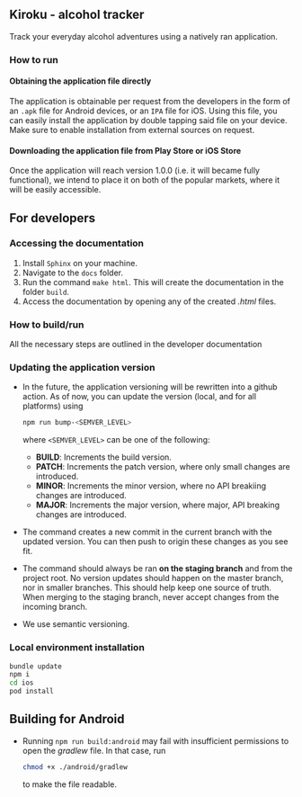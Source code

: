 ## Kiroku - alcohol tracker

Track your everyday alcohol adventures using a natively ran application.

### How to run

#### Obtaining the application file directly

The application is obtainable per request from the developers in the form of an `.apk` file for Android devices, or an `IPA` file for iOS. Using this file, you can easily install the application by double tapping said file on your device. Make sure to enable installation from external sources on request.

#### Downloading the application file from Play Store or iOS Store

Once the application will reach version 1.0.0 (i.e. it will became fully functional), we intend to place it on both of the popular markets, where it will be easily accessible.


## For developers

### Accessing the documentation

1. Install `Sphinx` on your machine.
1. Navigate to the `docs` folder.
1. Run the command `make html`. This will create the documentation in the folder `build`.
1. Access the documentation by opening any of the created *.html* files.

### How to build/run

All the necessary steps are outlined in the developer documentation

### Updating the application version

- In the future, the application versioning will be rewritten into a github action. As of now, you can update the version (local, and for all platforms) using
    ```bash
    npm run bump-<SEMVER_LEVEL>
    ```

    where `<SEMVER_LEVEL>` can be one of the following:
    - **BUILD**: Increments the build version.
    - **PATCH**: Increments the patch version, where only small changes are introduced.
    - **MINOR**: Increments the minor version, where no API breakiing changes are introduced.
    - **MAJOR**: Increments the major version, where major, API breaking changes are introduced.

- The command creates a new commit in the current branch with the updated version. You can then push to origin these changes as you see fit.
- The command should always be ran **on the staging branch** and from the project root. No version updates should happen on the master branch, nor in smaller branches. This should help keep one source of truth. When merging to the staging branch, never accept changes from the incoming branch.
- We use semantic versioning.

### Local environment installation

```bash
bundle update
npm i
cd ios
pod install
```

## Building for Android

- Running `npm run build:android` may fail with insufficient permissions to open the *gradlew* file. In that case, run

    ```bash
    chmod +x ./android/gradlew
    ```

    to make the file readable.